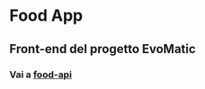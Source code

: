 # Food App
## Front-end del progetto EvoMatic
### Vai a <a href="https://github.com/alessiomodonesi/food-api">food-api</a>
